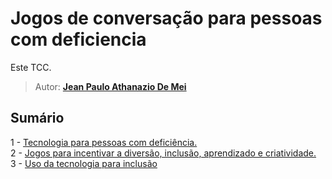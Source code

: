# Jogos de conversação para pessoas com deficiencia

Este TCC.

> Autor: **[Jean Paulo Athanazio De Mei](https://github.com/JeanPaulo-Eletron)**  

## Sumário
1 -  [Tecnologia para pessoas com deficiência.](Capitulos/Tecnologia_para_pessoas_com_deficiência.md)    
2 -  [Jogos para incentivar a diversão, inclusão, aprendizado e criatividade.](Capitulos/Jogos_Para_Incentivar.md)  
3 -  [Uso da tecnologia para inclusão](Capitulos/Uso_da_tecnologia_para_inclusão.md)  
